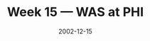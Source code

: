 ---
layout: game
title: Week 15 — WAS at PHI
season: 2002
game_id: 2002_15_WAS_PHI
week: 15
date: 2002-12-15
home_team: PHI
away_team: WAS
final_home: 34
final_away: 21
pbp_url: /assets/data/pbp/2002/2002_15_WAS_PHI.csv.gz
---